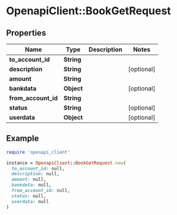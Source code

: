 # OpenapiClient::BookGetRequest

## Properties

| Name | Type | Description | Notes |
| ---- | ---- | ----------- | ----- |
| **to_account_id** | **String** |  |  |
| **description** | **String** |  | [optional] |
| **amount** | **String** |  |  |
| **bankdata** | **Object** |  | [optional] |
| **from_account_id** | **String** |  |  |
| **status** | **String** |  | [optional] |
| **userdata** | **Object** |  | [optional] |

## Example

```ruby
require 'openapi_client'

instance = OpenapiClient::BookGetRequest.new(
  to_account_id: null,
  description: null,
  amount: null,
  bankdata: null,
  from_account_id: null,
  status: null,
  userdata: null
)
```

